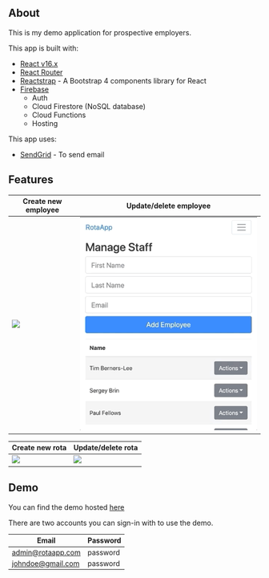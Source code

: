 ## About

This is my demo application for prospective employers.

This app is built with:

- [React v16.x](https://github.com/facebook/react)
- [React Router](https://github.com/ReactTraining/react-router)
- [Reactstrap](https://reactstrap.github.io) - A Bootstrap 4 components library for React
- [Firebase](https://firebase.google.com)
  - Auth
  - Cloud Firestore (NoSQL database)
  - Cloud Functions
  - Hosting

This app uses:

- [SendGrid](https://sendgrid.com) - To send email

## Features

| Create new employee               | Update/delete employee             |
| --------------------------------- | ---------------------------------- |
| ![](README-gifs/add-employee.gif) | ![](README-gifs/edit-employee.gif) |

| Create new rota                  | Update/delete rota               |
| -------------------------------- | -------------------------------- |
| ![](README-gifs/create-rota.gif) | ![](README-gifs/update-rota.gif) |

## Demo

You can find the demo hosted [here](https://rota-app-65e11.web.app)

There are two accounts you can sign-in with to use the demo.

| Email             | Password |
| ----------------- | -------- |
| admin@rotaapp.com | password |
| johndoe@gmail.com | password |

